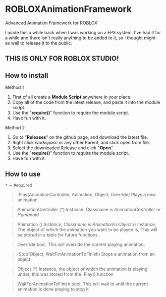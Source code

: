 # ROBLOXAnimationFramework
Advanced Animation Framework for ROBLOX

I made this a while back when I was working on a FPS system. I've had it for a while and there isn't really anything to be added to it, so I thought might as well to release it to the public.

## THIS IS ONLY FOR ROBLOX STUDIO!

## How to install
Method 1
  1. First of all create a **Module Script** anywhere in your place.
  2. Copy all of the code from the latest release, and paste it into the module script.
  3. Use the "**require()**" function to require the module script.
  4. Have fun with it.

Method 2
  1. Go to "**Releases**" on the github page, and download the latest file.
  2. Right click *workspace* or any other Parent, and click open from file.
  3. Select the downloaded Release and click "**Open**"
  4. Use the "**require()**" function to require the module script.
  5. Have fun with it.
  
## How to use
`* = Required`
> :Play(AnimationController, Animation, Object, Override) Plays a new animation

>   AnimationController (*)  Instance, Classname is *AnimationController* or *Humanoid*

>   Animation (*) Instance, Classname is *Animation*\n
>   Object (*) Instance, The object of which the animation you want to be played is, This will be stored in a table for future functions.

>   Override bool, This will override the current playing animation.

>
>  :Stop(Object, WaitForAnimationToFinish) Stops a animation from an object.

>   Object (*) Instance, the object of which the animation is playing under, this was stored from the :Play() function

>   WaitForAnimationToFinish bool, This will wait to until the current animation is done playing to stop it

